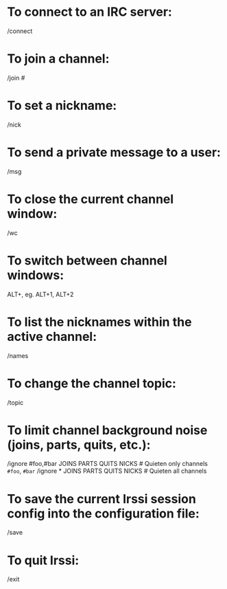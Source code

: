 # To connect to an IRC server:

/connect <server>

# To join a channel:

/join #<channel>

# To set a nickname:

/nick <nickname>

# To send a private message to a user:

/msg <nickname>

# To close the current channel window:

/wc

# To switch between channel windows:

ALT+<number>, eg. ALT+1, ALT+2

# To list the nicknames within the active channel:

/names

# To change the channel topic:

/topic <description>

# To limit channel background noise (joins, parts, quits, etc.):

/ignore #foo,#bar JOINS PARTS QUITS NICKS # Quieten only channels `#foo`, `#bar`
/ignore \* JOINS PARTS QUITS NICKS # Quieten all channels

# To save the current Irssi session config into the configuration file:

/save

# To quit Irssi:

/exit
